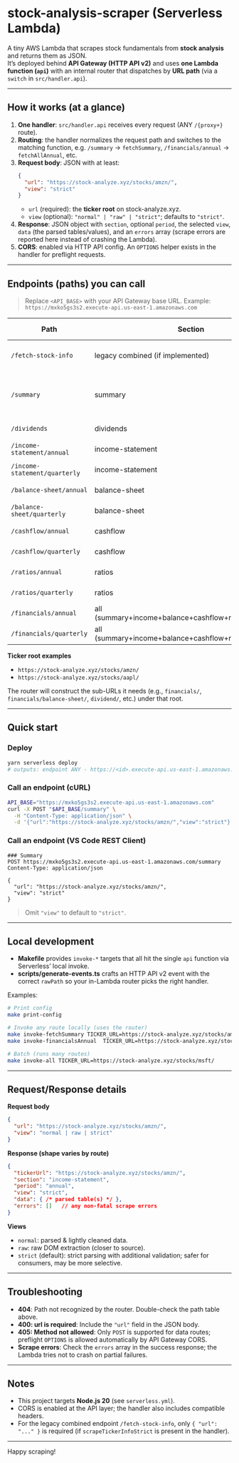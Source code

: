 # stock-analysis-scraper (Serverless Lambda)

A tiny AWS Lambda that scrapes stock fundamentals from **stock analysis** and returns them as JSON.  
It’s deployed behind **API Gateway (HTTP API v2)** and uses **one Lambda function (`api`)** with an internal router that dispatches by **URL path** (via a `switch` in `src/handler.api`).

---

## How it works (at a glance)

1. **One handler**: `src/handler.api` receives every request (ANY `/{proxy+}` route).
2. **Routing**: the handler normalizes the request path and switches to the matching function, e.g. `/summary` → `fetchSummary`, `/financials/annual` → `fetchAllAnnual`, etc.
3. **Request body**: JSON with at least:
   ```json
   {
     "url": "https://stock-analyze.xyz/stocks/amzn/",
     "view": "strict"
   }
   ```
   - `url` (required): the **ticker root** on stock-analyze.xyz.
   - `view` (optional): `"normal" | "raw" | "strict"`; defaults to `"strict"`.
4. **Response**: JSON object with `section`, optional `period`, the selected `view`, `data` (the parsed tables/values), and an `errors` array (scrape errors are reported here instead of crashing the Lambda).
5. **CORS**: enabled via HTTP API config. An `OPTIONS` helper exists in the handler for preflight requests.

---

## Endpoints (paths) you can call

> Replace `<API_BASE>` with your API Gateway base URL. Example:  
> `https://mxko5gs3s2.execute-api.us-east-1.amazonaws.com`

| Path | Section | Period | Body shape |
|---|---|---|---|
| `/fetch-stock-info` | legacy combined (if implemented) | n/a | `{ "url": "<ticker-root>" }` |
| `/summary` | summary | n/a | `{ "url": "<ticker-root>", "view": "<normal|raw|strict>" }` |
| `/dividends` | dividends | n/a | same as above |
| `/income-statement/annual` | income-statement | annual | same as above |
| `/income-statement/quarterly` | income-statement | quarterly | same as above |
| `/balance-sheet/annual` | balance-sheet | annual | same as above |
| `/balance-sheet/quarterly` | balance-sheet | quarterly | same as above |
| `/cashflow/annual` | cashflow | annual | same as above |
| `/cashflow/quarterly` | cashflow | quarterly | same as above |
| `/ratios/annual` | ratios | annual | same as above |
| `/ratios/quarterly` | ratios | quarterly | same as above |
| `/financials/annual` | all (summary+income+balance+cashflow+ratios+dividends) | annual | same as above |
| `/financials/quarterly` | all (summary+income+balance+cashflow+ratios+dividends) | quarterly | same as above |

**Ticker root examples**

- `https://stock-analyze.xyz/stocks/amzn/`
- `https://stock-analyze.xyz/stocks/aapl/`

The router will construct the sub-URLs it needs (e.g., `financials/`, `financials/balance-sheet/`, `dividend/`, etc.) under that root.

---

## Quick start

### Deploy
```bash
yarn serverless deploy
# outputs: endpoint ANY - https://<id>.execute-api.us-east-1.amazonaws.com/{proxy+}
```

### Call an endpoint (cURL)
```bash
API_BASE="https://mxko5gs3s2.execute-api.us-east-1.amazonaws.com"
curl -X POST "$API_BASE/summary" \
  -H "Content-Type: application/json" \
  -d '{"url":"https://stock-analyze.xyz/stocks/amzn/","view":"strict"}'
```

### Call an endpoint (VS Code REST Client)
```http
### Summary
POST https://mxko5gs3s2.execute-api.us-east-1.amazonaws.com/summary
Content-Type: application/json

{
  "url": "https://stock-analyze.xyz/stocks/amzn/",
  "view": "strict"
}
```

> Omit `"view"` to default to `"strict"`.

---

## Local development

- **Makefile** provides `invoke-*` targets that all hit the single `api` function via Serverless’ local invoke.  
- **scripts/generate-events.ts** crafts an HTTP API v2 event with the correct `rawPath` so your in-Lambda router picks the right handler.

Examples:
```bash
# Print config
make print-config

# Invoke any route locally (uses the router)
make invoke-fetchSummary TICKER_URL=https://stock-analyze.xyz/stocks/amzn/ VIEW=strict
make invoke-financialsAnnual  TICKER_URL=https://stock-analyze.xyz/stocks/aapl/  VIEW=raw

# Batch (runs many routes)
make invoke-all TICKER_URL=https://stock-analyze.xyz/stocks/msft/
```

---

## Request/Response details

**Request body**
```json
{
  "url": "https://stock-analyze.xyz/stocks/amzn/",
  "view": "normal | raw | strict"
}
```

**Response (shape varies by route)**
```json
{
  "tickerUrl": "https://stock-analyze.xyz/stocks/amzn/",
  "section": "income-statement",
  "period": "annual",
  "view": "strict",
  "data": { /* parsed table(s) */ },
  "errors": []   // any non-fatal scrape errors
}
```

**Views**
- `normal`: parsed & lightly cleaned data.
- `raw`: raw DOM extraction (closer to source).
- `strict` (default): strict parsing with additional validation; safer for consumers, may be more selective.

---

## Troubleshooting

- **404**: Path not recognized by the router. Double-check the path table above.
- **400: url is required**: Include the `"url"` field in the JSON body.
- **405: Method not allowed**: Only `POST` is supported for data routes; preflight `OPTIONS` is allowed automatically by API Gateway CORS.
- **Scrape errors**: Check the `errors` array in the success response; the Lambda tries not to crash on partial failures.

---

## Notes

- This project targets **Node.js 20** (see `serverless.yml`).
- CORS is enabled at the API layer; the handler also includes compatible headers.
- For the legacy combined endpoint `/fetch-stock-info`, only `{ "url": "..." }` is required (if `scrapeTickerInfoStrict` is present in the handler).

---

Happy scraping!

